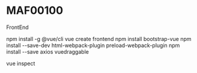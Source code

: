 # MAF00100
FrontEnd

npm install -g @vue/cli
vue create frontend
npm install bootstrap-vue
npm install --save-dev html-webpack-plugin preload-webpack-plugin
npm install --save axios vuedraggable

vue inspect



